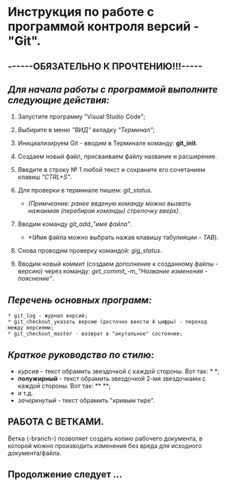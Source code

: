 # Инструкция по работе с программой контроля версий - **"Git".**
## ------**ОБЯЗАТЕЛЬНО К ПРОЧТЕНИЮ!!!**-----
              
## *Для начала работы с программой выполните следующие действия:*
1. Запустите программу "Visual Studio Code";
2. Выбирите в меню *"ВИД"* вкладку *"Терминал"*;
3. Инициализируем Git - вводим в Терминале команду: **git_init**.
4. Создаем новый файл, присваиваем файлу название и расширение.
5. Введите в строку № 1 любой текст и сохраните его сочетанием клавиш *"CTRL+S"*.
6. Для проверки в терминале пишем: *git_status.* 

     * *(Примчеание: ранее ввденую команду можно вызвать нажаимая (перебирая команды) стрелочку вверх)*.

7. Вводим команду *git_add_"имя файла"*.
      
      * *(Имя файла можно выбрать нажав клавишу табулияции - *TAB*).

8. Снова проводим проверку командой: *gig_status*.
9. Вводим новый коммит (создаем дополнение к созданному файлы - версию) через команду: *get_commit_-m_"Название изменения - пояснение"*.

## *Перечень основных программ:*
   
    * git_log - журнал версий;
    * git_checkout_указать версию (досточно ввести 4 цифры) - переход между версиями;
    * git_checkout_master - возврат в "акутальное" состояние;

## *Краткое руководство по стилю:*

*  *курсив* - текст обрамить звездочкой с каждой стороны. Вот так: * *;
*  **полужирный** - текст обрамить звездочкой 2-мя звездочками с каждой стороны. Вот так: ** **;
* и т.д.
* *зачеркнутый* - текст обрамить "кривым тире".

## РАБОТА С ВЕТКАМИ.

  Ветка (-branch-) позволяет создать  копию рабочего документа, в которой можно производить изменения без вреда для исходного документа/файла.

## Продолжение следует ...
    